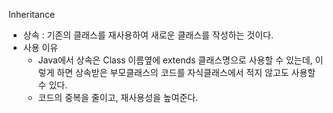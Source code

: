Inheritance
- 상속 : 기존의 클래스를 재사용하여 새로운 클래스를 작성하는 것이다.
- 사용 이유 
    - Java에서 상속은 Class 이름옆에 extends 클래스명으로 사용할 수 있는데, 이렇게 하면 상속받은 부모클래스의 코드를 자식클래스에서 적지 않고도 사용할 수 있다.
    - 코드의 중복을 줄이고, 재사용성을 높여준다. 